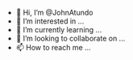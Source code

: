 - 👋 Hi, I’m @JohnAtundo
- 👀 I’m interested in ...
- 🌱 I’m currently learning ...
- 💞️ I’m looking to collaborate on ...
- 📫 How to reach me ...

<!---
JohnAtundo/JohnAtundo is a ✨ special ✨ repository because its `README.md` (this file) appears on your GitHub profile.
You can click the Preview link to take a look at your changes.
--->
